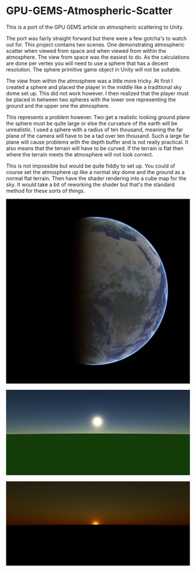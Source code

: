 # GPU-GEMS-Atmospheric-Scatter

This is a port of the GPU GEMS article on atmospheric scattering to Unity. 

The port was fairly straight forward but there were a few gotcha's to watch out for. This project contains two scenes. One demonstrating atmospheric scatter when viewed from space and when viewed from within the atmosphere. The view from space was the easiest to do. As the calculations are done per vertex you will need to use a sphere that has a decent resolution. The sphere primitive game object in Unity will not be suitable.

The view from within the atmosphere was a little more tricky. At first I created a sphere and placed the player in the middle like a traditional sky dome set up. This did not work however. I then realized that the player must be placed in between two spheres with the lower one representing the ground and the upper one the atmosphere.

This represents a problem however. Two get a realistic looking ground plane the sphere must be quite large or else the curvature of the earth will be unrealistic. I used a sphere with a radius of ten thousand, meaning the far plane of the camera will  have to be a tad over ten thousand. Such a large far plane will cause problems with the depth buffer and is not really practical. It also means that the terrain will have to be curved. If the terrain is flat then where the terrain meets the atmosphere will not look correct.

This is not impossible but would be quite fiddly to set up. You could of course set the atmosphere up like a normal sky dome and the ground as a normal flat terrain. Then have the shader rendering into a cube map for the sky. It would take a bit of reworking the shader but that's the standard method for these sorts of things.


![Atmospheric scatter from space](./Media/AtmoScatter1.jpg)

![Atmospheric scatter from ground](./Media/AtmoScatter2.jpg)

![Atmospheric scatter sun set](./Media/AtmoScatter3.jpg)


